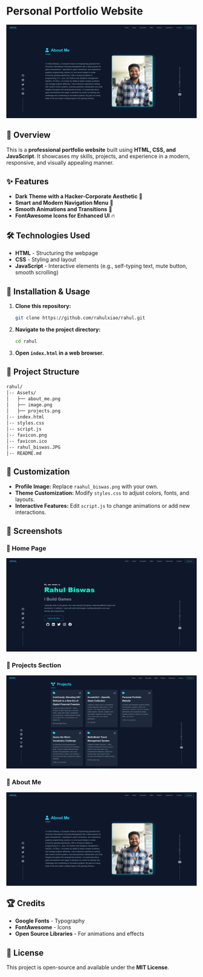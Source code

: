 # Personal Portfolio Website

![Portfolio Preview](Assets/about_me.png)

## 🚀 Overview
This is a **professional portfolio website** built using **HTML, CSS, and JavaScript**. It showcases my skills, projects, and experience in a modern, responsive, and visually appealing manner.

## ✨ Features
- **Dark Theme with a Hacker-Corporate Aesthetic** 🖤
- **Smart and Modern Navigation Menu** 📌
- **Smooth Animations and Transitions** 🎨
- **FontAwesome Icons for Enhanced UI** 🔥

## 🛠️ Technologies Used
- **HTML** - Structuring the webpage
- **CSS** - Styling and layout
- **JavaScript** - Interactive elements (e.g., self-typing text, mute button, smooth scrolling)

## 📂 Installation & Usage
1. **Clone this repository:**
   ```sh
   git clone https://github.com/rahulxiao/rahul.git
   ```
2. **Navigate to the project directory:**
   ```sh
   cd rahul
   ```
3. **Open `index.html` in a web browser.**

## 📁 Project Structure
```
rahul/
│-- Assets/
│   ├── about_me.png
│   ├── image.png
│   ├── projects.png
│-- index.html
│-- styles.css
│-- script.js
│-- favicon.png
│-- favicon.ico
│-- rahul_biswas.JPG
│-- README.md
```

## 🎨 Customization
- **Profile Image:** Replace `raahul_biswas.png` with your own.
- **Theme Customization:** Modify `styles.css` to adjust colors, fonts, and layouts.
- **Interactive Features:** Edit `script.js` to change animations or add new interactions.

## 📸 Screenshots
### 🔹 Home Page
![Home Page](Assets/image.png)

### 🔹 Projects Section
![Projects](Assets/projects.png)

### 🔹 About Me 
![About Me](Assets/about_me.png)

## 🏆 Credits
- **Google Fonts** - Typography
- **FontAwesome** - Icons
- **Open Source Libraries** - For animations and effects

## 📜 License
This project is open-source and available under the **MIT License**.



